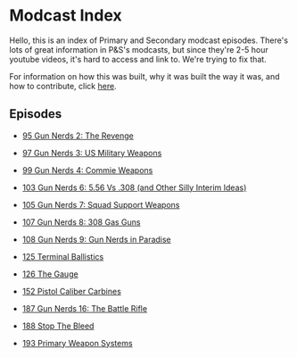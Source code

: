 
Modcast Index
======================

Hello, this is an index of Primary and Secondary modcast episodes.
There's lots of great information in P&S's modcasts, but since they're
2-5 hour youtube videos, it's hard to access and link to. We're trying
to fix that.

For information on how this was built, why it was built the way it was,
and how to contribute, click [here](info.md).

Episodes
--------------------

  * [95 Gun Nerds 2: The Revenge](95.md)

  * [97 Gun Nerds 3: US Military Weapons](97.md)

  * [99 Gun Nerds 4: Commie Weapons](99.md)

  * [103 Gun Nerds 6: 5.56 Vs .308 (and Other Silly Interim Ideas)](103.md)

  * [105 Gun Nerds 7: Squad Support Weapons](105.md)

  * [107 Gun Nerds 8: 308 Gas Guns](107.md)

  * [108 Gun Nerds 9: Gun Nerds in Paradise](108.md)

  * [125 Terminal Ballistics](125.md)

  * [126 The Gauge](126.md)

  * [152 Pistol Caliber Carbines](152.md)

  * [187 Gun Nerds 16: The Battle Rifle](187.md)

  * [188 Stop The Bleed](188.md)

  * [193 Primary Weapon Systems](193.md)
